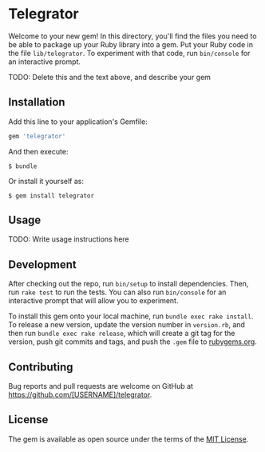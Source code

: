 # Telegrator

Welcome to your new gem! In this directory, you'll find the files you need to be able to package up your Ruby library into a gem. Put your Ruby code in the file `lib/telegrator`. To experiment with that code, run `bin/console` for an interactive prompt.

TODO: Delete this and the text above, and describe your gem

## Installation

Add this line to your application's Gemfile:

```ruby
gem 'telegrator'
```

And then execute:

    $ bundle

Or install it yourself as:

    $ gem install telegrator

## Usage

TODO: Write usage instructions here

## Development

After checking out the repo, run `bin/setup` to install dependencies. Then, run `rake test` to run the tests. You can also run `bin/console` for an interactive prompt that will allow you to experiment.

To install this gem onto your local machine, run `bundle exec rake install`. To release a new version, update the version number in `version.rb`, and then run `bundle exec rake release`, which will create a git tag for the version, push git commits and tags, and push the `.gem` file to [rubygems.org](https://rubygems.org).

## Contributing

Bug reports and pull requests are welcome on GitHub at https://github.com/[USERNAME]/telegrator.


## License

The gem is available as open source under the terms of the [MIT License](http://opensource.org/licenses/MIT).

